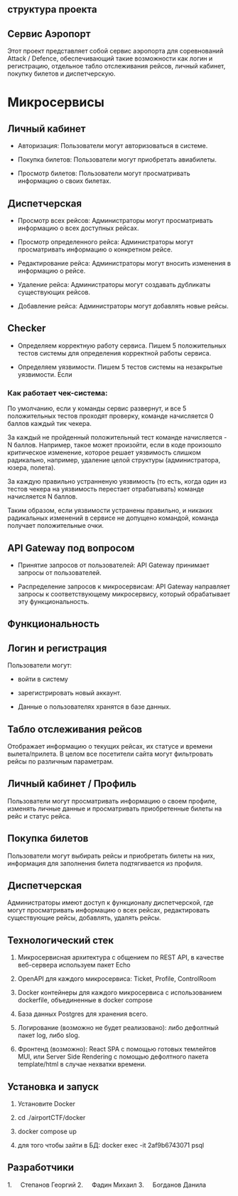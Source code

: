 ## структура проекта

## Сервиc Аэропорт

Этот проект представляет собой сервис аэропорта для соревнований Attack / Defence, обеспечивающий такие возможности как логин и регистрацию, отдельное табло отслеживания рейсов, личный кабинет, покупку билетов и диспетчерскую.

# Микросервисы

## Личный кабинет

- Авторизация: Пользователи могут авторизоваться в системе.

- Покупка билетов: Пользователи могут приобретать авиабилеты.

- Просмотр билетов: Пользователи могут просматривать информацию о своих билетах.

## Диспетчерская

- Просмотр всех рейсов: Администраторы могут просматривать информацию о всех доступных рейсах.

- Просмотр определенного рейса: Администраторы могут просматривать информацию о конкретном рейсе.

- Редактирование рейса: Администраторы могут вносить изменения в информацию о рейсе.

- Удаление рейса: Администраторы могут создавать дубликаты существующих рейсов.

- Добавление рейса: Администраторы могут добавлять новые рейсы.

## Checker

- Определяем корректную работу сервиса. Пишем 5 положительных тестов системы для определения корректной работы сервиса.

- Определяем уязвимости. Пишем 5 тестов системы на незакрытые уязвимости. Если

### Как работает чек-система:

По умолчанию, если у команды сервис развернут, и все 5 положительных тестов проходят проверку, команде начисляется 0 баллов каждый тик чекера.

За каждый не пройденный положительный тест команде начисляется -N баллов. Например, такое может произойти, если в коде произошло критическое изменение, которое решает уязвимость слишком радикально, например, удаление целой структуры (администратора, юзера, полета).

За каждую правильно устранненую уязвимость (то есть, когда один из тестов чекера на уязвимость перестает отрабатывать) команде начисляется N баллов.

Таким образом, если уязвимости устранены правильно, и никаких радикальных изменений в сервисе не допущено командой, команда получает положительные очки.

## API Gateway под вопросом

- Принятие запросов от пользователей: API Gateway принимает запросы от пользователей.

- Распределение запросов к микросервисам: API Gateway направляет запросы к соответствующему микросервису, который обрабатывает эту функциональность.

## Функциональность

## Логин и регистрация

Пользователи могут:

* войти в систему

* зарегистрировать новый аккаунт.
* Данные о пользователях хранятся в базе данных.

## Табло отслеживания рейсов

Отображает информацию о текущих рейсах, их статусе и времени вылета/прилета. В целом все посетители сайта могут фильтровать рейсы по различным параметрам.

## Личный кабинет / Профиль 

Пользователи могут просматривать информацию о своем профиле, изменять личные данные и просматривать приобретенные билеты на рейс и статус рейса.

## Покупка билетов

Пользователи могут выбирать рейсы и приобретать билеты на них, информация для заполнения билета подтягивается из профиля.

## Диспетчерская

Администраторы имеют доступ к функционалу диспетчерской, где могут просматривать информацию о всех рейсах, редактировать существующие рейсы, добавлять, удалять рейсы.

## Технологический стек

1. Микросервисная архитектура с общением по REST API, в качестве веб-сервера используем пакет Echo

2. OpenAPI для каждого микросервиса: Ticket, Profile, ControlRoom

3. Docker контейнеры для каждого микросервиса с использованием dockerfile, объединенные в docker compose

4. База данных Postgres для хранения всего.

5. Логирование (возможно не будет реализовано): либо дефолтный пакет log, либо slog.

7. Фронтенд (возможно): React SPA с помощью готовых темлейтов MUI, или Server Side Rendering с помощью дефолтного пакета template/html в случае нехватки времени.

## Установка и запуск

1. Установите Docker

2. cd ./airportCTF/docker

3. docker compose up

4. для того чтобы зайти в БД: docker exec -it 2af9b6743071 psql 

## Разработчики

1.     Степанов Георгий
2.     Фадин Михаил
3.     Богданов Данила